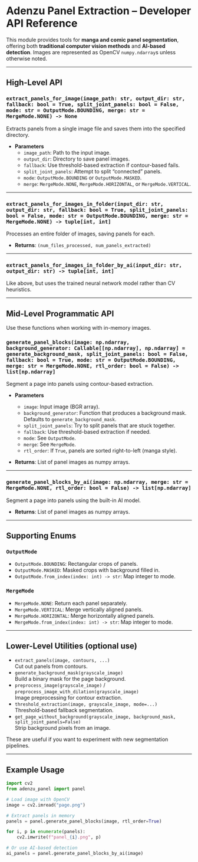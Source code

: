 # Adenzu Panel Extraction – Developer API Reference

This module provides tools for **manga and comic panel segmentation**, offering both **traditional computer vision methods** and **AI-based detection**. Images are represented as OpenCV `numpy.ndarray`s unless otherwise noted.

---

## High-Level API

### `extract_panels_for_image(image_path: str, output_dir: str, fallback: bool = True, split_joint_panels: bool = False, mode: str = OutputMode.BOUNDING, merge: str = MergeMode.NONE) -> None`
Extracts panels from a single image file and saves them into the specified directory.

- **Parameters**  
  - `image_path`: Path to the input image.  
  - `output_dir`: Directory to save panel images.  
  - `fallback`: Use threshold-based extraction if contour-based fails.  
  - `split_joint_panels`: Attempt to split “connected” panels.  
  - `mode`: `OutputMode.BOUNDING` or `OutputMode.MASKED`.  
  - `merge`: `MergeMode.NONE`, `MergeMode.HORIZONTAL`, or `MergeMode.VERTICAL`.  

---

### `extract_panels_for_images_in_folder(input_dir: str, output_dir: str, fallback: bool = True, split_joint_panels: bool = False, mode: str = OutputMode.BOUNDING, merge: str = MergeMode.NONE) -> tuple[int, int]`
Processes an entire folder of images, saving panels for each.

- **Returns**: `(num_files_processed, num_panels_extracted)`  

---

### `extract_panels_for_images_in_folder_by_ai(input_dir: str, output_dir: str) -> tuple[int, int]`
Like above, but uses the trained neural network model rather than CV heuristics.

---

## Mid-Level Programmatic API

Use these functions when working with in-memory images.

### `generate_panel_blocks(image: np.ndarray, background_generator: Callable[[np.ndarray], np.ndarray] = generate_background_mask, split_joint_panels: bool = False, fallback: bool = True, mode: str = OutputMode.BOUNDING, merge: str = MergeMode.NONE, rtl_order: bool = False) -> list[np.ndarray]`
Segment a page into panels using contour-based extraction.

- **Parameters**  
  - `image`: Input image (BGR array).  
  - `background_generator`: Function that produces a background mask. Defaults to `generate_background_mask`.  
  - `split_joint_panels`: Try to split panels that are stuck together.  
  - `fallback`: Use threshold-based extraction if needed.  
  - `mode`: See `OutputMode`.  
  - `merge`: See `MergeMode`.  
  - `rtl_order`: If `True`, panels are sorted right-to-left (manga style).  

- **Returns**: List of panel images as numpy arrays.

---

### `generate_panel_blocks_by_ai(image: np.ndarray, merge: str = MergeMode.NONE, rtl_order: bool = False) -> list[np.ndarray]`
Segment a page into panels using the built-in AI model.

- **Returns**: List of panel images as numpy arrays.

---

## Supporting Enums

### `OutputMode`
- `OutputMode.BOUNDING`: Rectangular crops of panels.  
- `OutputMode.MASKED`: Masked crops with background filled in.  
- `OutputMode.from_index(index: int) -> str`: Map integer to mode.  

### `MergeMode`
- `MergeMode.NONE`: Return each panel separately.  
- `MergeMode.VERTICAL`: Merge vertically aligned panels.  
- `MergeMode.HORIZONTAL`: Merge horizontally aligned panels.  
- `MergeMode.from_index(index: int) -> str`: Map integer to mode.  

---

## Lower-Level Utilities (optional use)

- `extract_panels(image, contours, ...)`  
  Cut out panels from contours.  
- `generate_background_mask(grayscale_image)`  
  Build a binary mask for the page background.  
- `preprocess_image(grayscale_image)` / `preprocess_image_with_dilation(grayscale_image)`  
  Image preprocessing for contour extraction.  
- `threshold_extraction(image, grayscale_image, mode=...)`  
  Threshold-based fallback segmentation.  
- `get_page_without_background(grayscale_image, background_mask, split_joint_panels=False)`  
  Strip background pixels from an image.  

These are useful if you want to experiment with new segmentation pipelines.

---

## Example Usage

```python
import cv2
from adenzu_panel import panel

# Load image with OpenCV
image = cv2.imread("page.png")

# Extract panels in memory
panels = panel.generate_panel_blocks(image, rtl_order=True)

for i, p in enumerate(panels):
    cv2.imwrite(f"panel_{i}.png", p)

# Or use AI-based detection
ai_panels = panel.generate_panel_blocks_by_ai(image)
```
